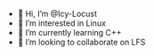 - 👋 Hi, I’m @Icy-Locust
- 👀 I’m interested in Linux
- 🌱 I’m currently learning C++
- 💞️ I’m looking to collaborate on LFS

<!---
Icy-Locust/Icy-Locust is a ✨ special ✨ repository because its `README.md` (this file) appears on your GitHub profile.
You can click the Preview link to take a look at your changes.
--->
